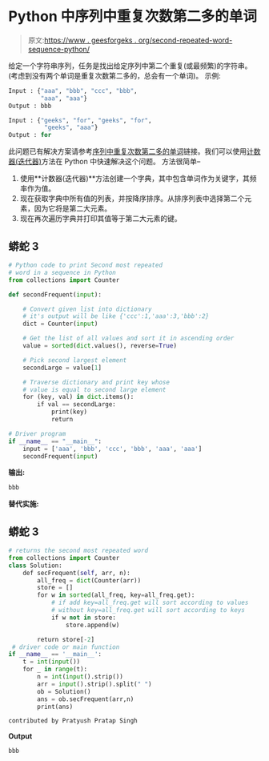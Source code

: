 # Python 中序列中重复次数第二多的单词

> 原文:[https://www . geesforgeks . org/second-repeated-word-sequence-python/](https://www.geeksforgeeks.org/second-repeated-word-sequence-python/)

给定一个字符串序列，任务是找出给定序列中第二个重复(或最频繁)的字符串。(考虑到没有两个单词是重复次数第二多的，总会有一个单词)。
示例:

```py
Input : {"aaa", "bbb", "ccc", "bbb", 
         "aaa", "aaa"}
Output : bbb

Input : {"geeks", "for", "geeks", "for", 
          "geeks", "aaa"}
Output : for
```

此问题已有解决方案请参考[序列中重复次数第二多的单词](https://www.geeksforgeeks.org/second-repeated-word-sequence/)链接。我们可以使用[计数器(迭代器)](https://www.geeksforgeeks.org/counters-in-python-set-1/)方法在 Python 中快速解决这个问题。
方法很简单–

1.  使用**计数器(迭代器)**方法创建一个字典，其中包含单词作为关键字，其频率作为值。
2.  现在获取字典中所有值的列表，并按降序排序。从排序列表中选择第二个元素，因为它将是第二大元素。
3.  现在再次遍历字典并打印其值等于第二大元素的键。

## 蟒蛇 3

```py
# Python code to print Second most repeated
# word in a sequence in Python
from collections import Counter

def secondFrequent(input):

    # Convert given list into dictionary
    # it's output will be like {'ccc':1,'aaa':3,'bbb':2}
    dict = Counter(input)

    # Get the list of all values and sort it in ascending order
    value = sorted(dict.values(), reverse=True)

    # Pick second largest element
    secondLarge = value[1]

    # Traverse dictionary and print key whose
    # value is equal to second large element
    for (key, val) in dict.items():
        if val == secondLarge:
            print(key)
            return

# Driver program
if __name__ == "__main__":
    input = ['aaa', 'bbb', 'ccc', 'bbb', 'aaa', 'aaa']
    secondFrequent(input)
```

**输出:**

```py
bbb
```

**替代实施:**

## 蟒蛇 3

```py
# returns the second most repeated word
from collections import Counter
class Solution:
    def secFrequent(self, arr, n):
        all_freq = dict(Counter(arr))
        store = []
        for w in sorted(all_freq, key=all_freq.get):
            # if add key=all_freq.get will sort according to values
            # without key=all_freq.get will sort according to keys
            if w not in store:
                store.append(w)

        return store[-2]
 # driver code or main function
if __name__ == '__main__':
    t = int(input())
    for _ in range(t):
        n = int(input().strip())
        arr = input().strip().split(" ")
        ob = Solution()
        ans = ob.secFrequent(arr,n)
        print(ans)

contributed by Pratyush Pratap Singh
```

**Output**

```py
bbb

```